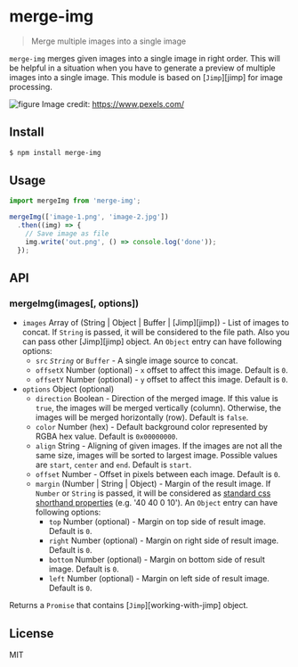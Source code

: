 # merge-img

> Merge multiple images into a single image

`merge-img` merges given images into a single image in right order. This will be helpful in a situation when you have to generate a preview of multiple images into a single image. This module is based on [`Jimp`][jimp] for image processing.

![figure](https://raw.githubusercontent.com/anzawatta/merge-img/master/media/figure.png)
Image credit: https://www.pexels.com/

## Install

```bash
$ npm install merge-img
```

## Usage

```javascript
import mergeImg from 'merge-img';

mergeImg(['image-1.png', 'image-2.jpg'])
  .then((img) => {
    // Save image as file
    img.write('out.png', () => console.log('done'));
  });
```

## API

### mergeImg(images[, options])

* `images` Array of (String | Object | Buffer | [Jimp][jimp]) - List of images to concat. If `String` is passed, it will be considered to the file path. Also you can pass other [Jimp][jimp] object. An `Object` entry can have following options:
  * `src` _`String`_ or `Buffer` - A single image source to concat.
  * `offsetX` Number (optional) - `x` offset to affect this image. Default is `0`.
  * `offsetY` Number (optional) - `y` offset to affect this image. Default is `0`.
* `options` Object (optional)
  * `direction` Boolean - Direction of the merged image. If this value is `true`, the images will be merged vertically (column). Otherwise, the images will be merged horizontally (row). Default is `false`.
  * `color` Number (hex) - Default background color represented by RGBA hex value. Default is `0x00000000`.
  * `align` String - Aligning of given images. If the images are not all the same size, images will be sorted to largest image. Possible values are `start`, `center` and `end`. Default is `start`.
  * `offset` Number - Offset in pixels between each image. Default is `0`.
  * `margin` (Number | String | Object) - Margin of the result image. If `Number` or `String` is passed, it will be considered as [standard css shorthand properties](https://developer.mozilla.org/en-US/docs/Web/CSS/Shorthand_properties) (e.g. '40 40 0 10'). An `Object` entry can have following options:
    * `top` Number (optional) - Margin on top side of result image. Default is `0`.
    * `right` Number (optional) - Margin on right side of result image. Default is `0`.
    * `bottom` Number (optional) - Margin on bottom side of result image. Default is `0`.
    * `left` Number (optional) - Margin on left side of result image. Default is `0`.

Returns a `Promise` that contains [`Jimp`][working-with-jimp] object.

## License

MIT
